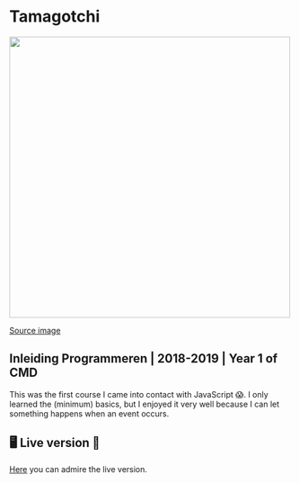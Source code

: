# Tamagotchi
<img src="https://images.unsplash.com/photo-1492044715545-15ddedd84e5e?ixlib=rb-1.2.1&auto=format&fit=crop&w=1950&q=80 " width="500" />

[Source image](https://images.unsplash.com/photo-1492044715545-15ddedd84e5e?ixlib=rb-1.2.1&auto=format&fit=crop&w=1950&q=80)
 

## Inleiding Programmeren | 2018-2019 | Year 1 of CMD  

This was the first course I came into contact with JavaScript 😱. I only learned the (minimum) basics, but I enjoyed it very well because I can let something happens when an event occurs.

## 🖥 Live version 🔴
[Here](https://ralfz123.github.io/tamagotchi/index.html) you can admire the live version.
